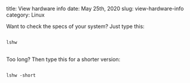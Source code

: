 title: View hardware info
date: May 25th, 2020
slug: view-hardware-info
category: Linux

Want to check the specs of your system? Just type this:
<pre>
<code class="bash">
lshw
</code>
</pre>

Too long? Then type this for a shorter version:
<pre>
<code class="bash">
lshw -short
</code>
</pre>

